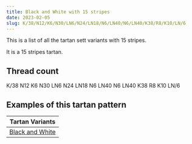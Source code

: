 ```yaml
---
title: Black and White with 15 stripes
date: 2023-02-05
slug: K/38/N12/K6/N30/LN6/N24/LN18/N6/LN40/N6/LN40/K38/R8/K10/LN/6
---
```

This is a list of all the tartan sett variants with 15 stripes.

It is a 15 stripes tartan.


## Thread count
K/38 N12 K6 N30 LN6 N24 LN18 N6 LN40 N6 LN40 K38 R8 K10 LN/6

## Examples of this tartan pattern

| Tartan Variants |
|---------------|
| [Black and White](/variants/k/38/n12/k6/n30/ln6/n24/ln18/n6/ln40/n6/ln40/k38/r8/k10/ln/6-k000000-lne0e0e0-n808080-rc00000)||
